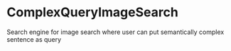 # ComplexQueryImageSearch
Search engine for image search where user can put semantically complex sentence as query
